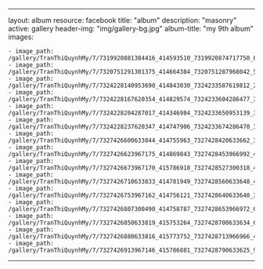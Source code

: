 
---
layout: album
resource: facebook
title: "album"
description: "masonry"
active: gallery
header-img: "img/gallery-bg.jpg"
album-title: "my 9th album"
images:
    
    - image_path: /gallery/TranThiQuynhMy/7/7319920881384416_414593510_7319920874717750_6987993685841643698_n.jpg
    - image_path: /gallery/TranThiQuynhMy/7/7320751291301375_414664384_7320751287968042_5422945974290451121_n.jpg
    - image_path: /gallery/TranThiQuynhMy/7/7324228140953690_414843030_7324233587619812_2135213840784728755_n.jpg
    - image_path: /gallery/TranThiQuynhMy/7/7324228167620354_414829574_7324233604286477_3739837100054621639_n.jpg
    - image_path: /gallery/TranThiQuynhMy/7/7324228204287017_414346984_7324233650953139_3571920986681974263_n.jpg
    - image_path: /gallery/TranThiQuynhMy/7/7324228237620347_414747906_7324233674286470_3269621770978610508_n.jpg
    - image_path: /gallery/TranThiQuynhMy/7/7327426600633844_414755963_7327428420633662_3619763766922043078_n.jpg
    - image_path: /gallery/TranThiQuynhMy/7/7327426623967175_414869843_7327428453966992_4450394245041711724_n.jpg
    - image_path: /gallery/TranThiQuynhMy/7/7327426673967170_415786918_7327428527300318_4693115751214543796_n.jpg
    - image_path: /gallery/TranThiQuynhMy/7/7327426710633833_414781949_7327428560633648_4323887931917478021_n.jpg
    - image_path: /gallery/TranThiQuynhMy/7/7327426753967162_414756121_7327428640633640_3449735587961932454_n.jpg
    - image_path: /gallery/TranThiQuynhMy/7/7327426807300490_414758787_7327428653966972_6512157142671184511_n.jpg
    - image_path: /gallery/TranThiQuynhMy/7/7327426850633819_415753264_7327428700633634_6665666848253899313_n.jpg
    - image_path: /gallery/TranThiQuynhMy/7/7327426880633816_415773752_7327428713966966_4594248840987799988_n.jpg
    - image_path: /gallery/TranThiQuynhMy/7/7327426913967146_415786881_7327428790633625_9106440399851147759_n.jpg
---